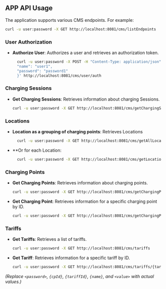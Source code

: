
## APP API Usage

The application supports various CMS endpoints. For example:
  ```bash
  curl -u user:password -X GET http://localhost:8081/cms/listEndpoints
  ```

### User Authorization

- **Authorize User**: Authorizes a user and retrieves an authorization token.
  ```bash
    curl -u user:password -X POST -H "Content-Type: application/json"  -d '{
    "name": "user1",
    "password": "password1"
    }' http://localhost:8081/cms/user/auth
  ```

### Charging Sessions
- **Get Charging Sessions**: Retrieves information about charging Sessions.
    ```bash
    curl -u user:password -X GET http://localhost:8081/cms/getChargingSessions
    ```


### Locations

- **Location as a grouping of charging points**: Retrieves Locations
  ```bash
    curl -u user:password -X GET http://localhost:8081/cms/getAllLocationInfo
    ```
- **Or for each Location:
  ```bash
    curl -u user:password -X GET http://localhost:8081/cms/getLocationInfo/{name}
    ```

### Charging Points

- **Get Charging Points**: Retrieves information about charging points.
    ```bash
    curl -u user:password -X GET http://localhost:8081/cms/getChargingPoints
    ```
- **Get Charging Point**: Retrieves information for a specific charging point by ID.

  ```bash
  curl -u user:password -X GET http://localhost:8081/cms/getChargingPoint/{cpId}
  ```



### Tariffs

- **Get Tariffs**: Retrieves a list of tariffs.
  ```bash
  curl -u user:password -X GET http://localhost:8081/cms/tariffs
  ```
- **Get Tariff**: Retrieves information for a specific tariff by ID.
  ```bash
  curl -u user:password -X GET http://localhost:8081/cms/tariffs/{tariffId}
  ```

_(Replace `<password>`, `{cpId}`, `{tariffId}`, `{name}`, and `<value>` with actual values.)_
